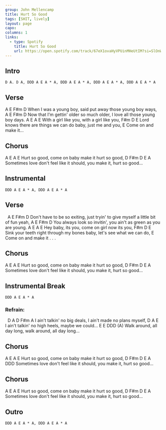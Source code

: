 ```yaml
---
group: John Mellencamp
title: Hurt So Good
tags: [SHIT, lively]
layout: page
capo: 
columns: 1
links: 
  - type: Spotify
    title: Hurt So Good
    url: https://open.spotify.com/track/67eX1ovaHyVPUinMHeUtIM?si=SlOnWkYpTYOT2Rui7GZHkw
---
```


## Intro

```chordpro
D A. D A, DDD A E A * A, DDD A E A * A, DDD A E A * A, DDD A E A * A
```

## Verse

A             E        F#m                   D
 When I was a young boy, said put away those young boy ways,
A                     E                  F#m                D
 Now that I'm gettin' older so much older, I love all those young boy days.
A                     E A                 E
 With a girl like you,   with a girl like you,
F#m                        D                E
 Lord knows there are things we can do baby, just me and you,
E
 Come on and make it...

## Chorus

A         E   A                     E
 Hurt so good, come on baby make it hurt so good,
D          F#m        D                               E         A
 Sometimes love don't feel like it should, you make it, hurt so good...

## Instrumental

```chordpro
DDD A E A * A, DDD A E A * A
```

## Verse

&nbsp;     A                 E         F#m                            D
 Don't have to be so exiting, just tryin' to give myself a little bit of fun yeah,
A                E          F#m                     D
 You always look so invitin', you ain't as green as you are  young.
A              E   A                     E
 Hey baby, its you, come on girl now its you,
F#m                     D                    E
 Sink your teeth right through my bones baby, let's see what we can do,
E
 Come on and make it . . .

## Chorus

A         E   A                     E
 Hurt so good, come on baby make it hurt so good,
D          F#m        D                               E         A
 Sometimes love don't feel like it should, you make it, hurt so good...

## Instrumental Break

```chordpro
DDD A E A * A
```

### Refrain:

&nbsp;     D                   A         D                F#m     A
 I ain't talkin' no big deals, I ain't made no plans myself,
D                   A                         E
 I ain't talkin' no high heels, maybe we could...
E                          E                            DDD  (A)
 Walk around, all day long, walk around, all day long...

## Chorus

A         E   A                     E
 Hurt so good, come on baby make it hurt so good,
D         F#m        D                                E         A     DDD
 Sometimes love don't feel like it should, you make it, hurt so good...

## Chorus

A         E   A                     E
 Hurt so good, come on baby make it hurt so good,
D          F#m        D                               E         A
 Sometimes love don't feel like it should, you make it, hurt so good...

## Outro

```chordpro
DDD A E A * A, DDD A E A * A
```
